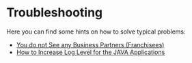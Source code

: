 # Troubleshooting

Here you can find some hints on how to solve typical problems:
* [You do not See any Business Partners (Franchisees)](no-business-partners-visible/README.md)
* [How to Increase Log Level for the JAVA Applications](log-level/README.md)
